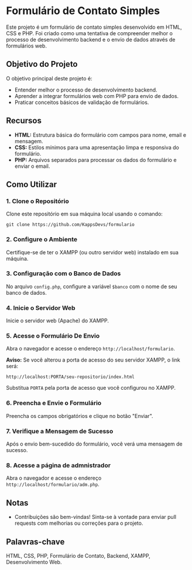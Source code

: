 # Formulário de Contato Simples 

Este projeto é um formulário de contato simples desenvolvido em HTML, CSS e PHP. Foi criado como uma tentativa de compreender melhor o processo de desenvolvimento backend e o envio de dados através de formulários web.


## Objetivo do Projeto

O objetivo principal deste projeto é:

- Entender melhor o processo de desenvolvimento backend.
- Aprender a integrar formulários web com PHP para envio de dados.
- Praticar conceitos básicos de validação de formulários.

## Recursos

- **HTML:** Estrutura básica do formulário com campos para nome, email e mensagem.
- **CSS:** Estilos mínimos para uma apresentação limpa e responsiva do formulário.
- **PHP:** Arquivos separados para processar os dados do formulário e enviar o email.

## Como Utilizar

### 1. Clone o Repositório
Clone este repositório em sua máquina local usando o comando:

`git clone https://github.com/KappsDevs/formulario`




### 2. Configure o Ambiente
Certifique-se de ter o XAMPP (ou outro servidor web) instalado em sua máquina.

### 3. Configuração com o Banco de Dados
No arquivo `config.php`, configure a variável `$banco` com o nome de seu banco de dados.

### 4. Inicie o Servidor Web
Inicie o servidor web (Apache) do XAMPP.

### 5. Acesse o Formulário  De Envio
Abra o navegador e acesse o endereço `http://localhost/formulario`.

**Aviso:** Se você alterou a porta de acesso do seu servidor XAMPP, o link será:

`http://localhost:PORTA/seu-repositorio/index.html`

Substitua `PORTA` pela porta de acesso que você configurou no XAMPP.


### 6. Preencha e Envie o Formulário
Preencha os campos obrigatórios e clique no botão "Enviar".

### 7. Verifique a Mensagem de Sucesso
Após o envio bem-sucedido do formulário, você verá uma mensagem de sucesso.

### 8. Acesse a página de admnistrador 
Abra o navegador e acesse o endereço `http://localhost/formulario/adm.php`.

## Notas
- Contribuições são bem-vindas! Sinta-se à vontade para enviar pull requests com melhorias ou correções para o projeto.

## Palavras-chave
HTML, CSS, PHP, Formulário de Contato, Backend, XAMPP, Desenvolvimento Web.

